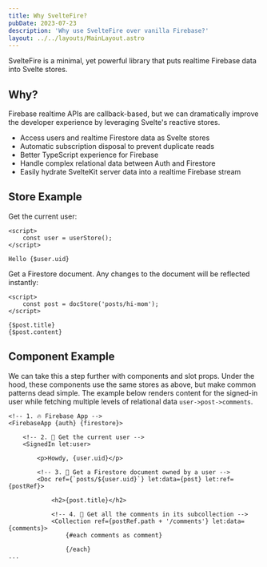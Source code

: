 ```yaml
---
title: Why SvelteFire?
pubDate: 2023-07-23
description: 'Why use SvelteFire over vanilla Firebase?'
layout: ../../layouts/MainLayout.astro
---
```


SvelteFire is a minimal, yet powerful library that puts realtime Firebase data into Svelte stores. 

## Why?

Firebase realtime APIs are callback-based, but we can dramatically improve the developer experience by leveraging Svelte's reactive stores. 

- Access users and realtime Firestore data as Svelte stores 
- Automatic subscription disposal to prevent duplicate reads
- Better TypeScript experience for Firebase
- Handle complex relational data between Auth and Firestore
- Easily hydrate SvelteKit server data into a realtime Firebase stream

## Store Example

Get the current user:

```svelte   
<script>
    const user = userStore();
</script>

Hello {$user.uid}
```

Get a Firestore document. Any changes to the document will be reflected instantly:

```svelte
<script>
    const post = docStore('posts/hi-mom');
</script>

{$post.title}
{$post.content}
```

## Component Example

We can take this a step further with components and slot props. Under the hood, these components use the same stores as above, but make common patterns dead simple. The example below renders content for the signed-in user while fetching multiple levels of relational data `user->post->comments`. 

```svelte
<!-- 1. 🔥 Firebase App -->
<FirebaseApp {auth} {firestore}>

    <!-- 2. 👤 Get the current user -->
    <SignedIn let:user>

        <p>Howdy, {user.uid}</p>

        <!-- 3. 📜 Get a Firestore document owned by a user -->
        <Doc ref={`posts/${user.uid}`} let:data={post} let:ref={postRef}>
            
            <h2>{post.title}</h2>

            <!-- 4. 💬 Get all the comments in its subcollection -->
            <Collection ref={postRef.path + '/comments'} let:data={comments}>
                {#each comments as comment}

                {/each}
...
```